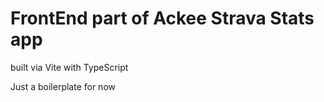 # FrontEnd part of Ackee Strava Stats app

built via Vite with TypeScript

Just a boilerplate for now
